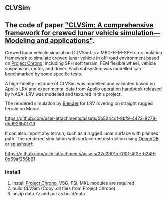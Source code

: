 ## CLVSim
## The code of paper ["CLVSim: A comprehensive framework for crewed lunar vehicle simulation—Modeling and applications"](https://doi.org/10.1002/rob.22421).

Crewed lunar vehicle simulation (CLVSim) is a MBD-FEM-SPH co-simulation framework to simulate crewed lunar vehicle in off-road environment based on [Project Chrono](https://projectchrono.org/), including SPH soft terrain, FEM flexible wheel, vehicle suspension, motor, and driver. Each subsystem was modelled can benchmarked by some specific tests. 

A high-fidelity instance of CLVSim was modelled and validated based on [Apollo LRV](https://www.nasa.gov/history/alsj/lrvhand.html) and experimental data from [Apollo operation handbook](https://www.lpi.usra.edu/lunar/documents/NTRS/collection2/NASA_TM_X_66816.pdf) released by NASA. LRV was modelled and textured in this project.

The rendered simulation by [Blender](https://www.blender.org/) for LRV rovering on straight rugged terrain on Moon:

https://github.com/user-attachments/assets/0b5244df-9bf9-4473-8278-dbd926b0f719

It can also import any terrain, such as a rugged lunar surface with planned path. The rendered simulation with surface reconstruction using [OpenVDB](https://github.com/AcademySoftwareFoundation/openvdb) or [splashsurf](https://github.com/InteractiveComputerGraphics/splashsurf):

https://github.com/user-attachments/assets/22d2901b-0101-4f3e-b249-0d69af256b61

### Install

1. install [Project Chrono](https://projectchrono.org/), VSG, FSI, MKL modules are required
2. build CLVSim (Copy .dll files from Project Chrono)
3. unzip data.7z and put as build/data

